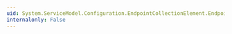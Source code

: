 ```yaml
---
uid: System.ServiceModel.Configuration.EndpointCollectionElement.EndpointName
internalonly: False
---
```

